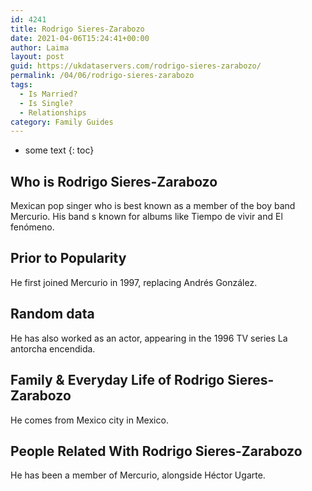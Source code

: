 ```yaml
---
id: 4241
title: Rodrigo Sieres-Zarabozo
date: 2021-04-06T15:24:41+00:00
author: Laima
layout: post
guid: https://ukdataservers.com/rodrigo-sieres-zarabozo/
permalink: /04/06/rodrigo-sieres-zarabozo
tags:
  - Is Married?
  - Is Single?
  - Relationships
category: Family Guides
---
```


* some text
{: toc}


## Who is Rodrigo Sieres-Zarabozo
                  
                  
                  
Mexican pop singer who is best known as a member of the boy band Mercurio. His band s known for albums like Tiempo de vivir and El fenómeno. 
                  
              
            
              
            
                
                
                
## Prior to Popularity
                  
                  
                  
He first joined Mercurio in 1997, replacing Andrés González. 
                  
              
            
              
            
                
                
                
## Random data
                  
                  
                  
He has also worked as an actor, appearing in the 1996 TV series La antorcha encendida. 
                  
              
            
              
            
                
                
                
## Family & Everyday Life of Rodrigo Sieres-Zarabozo
                  
                  
                  
He comes from Mexico city in Mexico.
                  
              
            
              
            
                
                
                
## People Related With Rodrigo Sieres-Zarabozo
                  
                  
                  
He has been a member of Mercurio, alongside Héctor Ugarte. 
                  
              
            
              
            
                
              
            
              
              
            
            
              
            
          
          
          